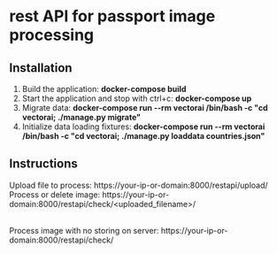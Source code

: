 
<h1>rest API for passport image processing</h1>

<h2>Installation</h2>

1) Build the application:  <strong>docker-compose build</strong><br>
2) Start the application and stop with ctrl+c: <strong>docker-compose up</strong><br>
3) Migrate data: <strong>docker-compose run --rm vectorai /bin/bash -c "cd vectorai; ./manage.py migrate"</strong><br>
4) Initialize data loading fixtures: <strong>docker-compose run --rm vectorai /bin/bash -c "cd vectorai; ./manage.py loaddata countries.json"</strong><br>

<h2>Instructions</h2>

Upload file to process: https://your-ip-or-domain:8000/restapi/upload/<br>
Process or delete image: https://your-ip-or-domain:8000/restapi/check/<uploaded_filename\>/<br><br>

Process image with no storing on server:  https://your-ip-or-domain:8000/restapi/check/
